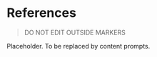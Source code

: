 # References

> DO NOT EDIT OUTSIDE MARKERS
<!-- FILLME:START -->
Placeholder. To be replaced by content prompts.
<!-- FILLME:END -->
